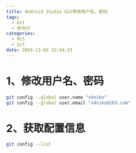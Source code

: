 ```yaml
---
title: Android Studio Git修改用户名、密码
tags:
  - Git
  - 命令行
categories:
  - VCS
  - Git
date: 2016-11-02 21:54:33
---
```


# 1、修改用户名、密码
``` bash
git config --global user.name "x4niko"
git config --global user.email "x4niko@163.com"
```

# 2、获取配置信息
``` bash
git config --list
```
